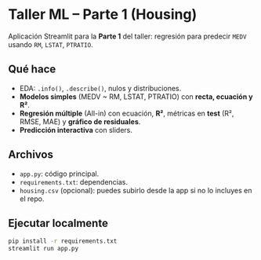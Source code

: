 # Taller ML – Parte 1 (Housing)

Aplicación Streamlit para la **Parte 1** del taller: regresión para predecir `MEDV` usando `RM`, `LSTAT`, `PTRATIO`.

## Qué hace
- EDA: `.info()`, `.describe()`, nulos y distribuciones.
- **Modelos simples** (MEDV ~ RM, LSTAT, PTRATIO) con **recta, ecuación y R²**.
- **Regresión múltiple** (All-in) con ecuación, **R²**, métricas en **test** (R², RMSE, MAE) y **gráfico de residuales**.
- **Predicción interactiva** con sliders.

## Archivos
- `app.py`: código principal.
- `requirements.txt`: dependencias.
- `housing.csv` (opcional): puedes subirlo desde la app si no lo incluyes en el repo.

## Ejecutar localmente
```bash
pip install -r requirements.txt
streamlit run app.py
